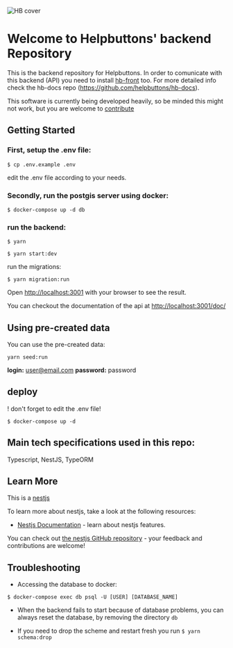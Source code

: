 ![HB cover](https://github.com/helpbuttons/hb-front/raw/develop/public/assets/images/hb_landscape_02_small.jpg?raw=true "hb cover")

# Welcome to Helpbuttons' backend Repository

This is the backend repository for Helpbuttons. In order to comunicate with this backend (API) you need to install [hb-front](https://github.com/helpbuttons/hb-front) too. For more detailed info check the hb-docs repo (https://github.com/helpbuttons/hb-docs).

This software is currently being developed heavily, so be minded this might not work, but you are welcome to [contribute](CONTRIBUTING.md)

## Getting Started

### First, setup the .env file:

`$ cp .env.example .env`

edit the .env file according to your needs.

### Secondly, run the postgis server using docker: 

`$ docker-compose up -d db`

### run the backend:
```
$ yarn

$ yarn start:dev
```

run the migrations:

```
$ yarn migration:run
```

Open [http://localhost:3001](http://localhost:3001) with your browser to see the result.

You can checkout the documentation of the api at [http://localhost:3001/doc/](http://localhost:3001/doc/)

## Using pre-created data
You can use the pre-created data:

`yarn seed:run`

**login:** user@email.com **password:** password

## deploy

! don't forget to edit the .env file!

`$ docker-compose up -d`

## Main tech specifications used in this repo:

Typescript, NestJS, TypeORM

## Learn More


This is a [nestjs](https://nestjs.com/)

To learn more about nestjs, take a look at the following resources:

- [Nestjs Documentation](https://docs.nestjs.com/) - learn about nestjs features.

You can check out [the nestjs GitHub repository](https://github.com/nestjs/nest) - your feedback and contributions are welcome!


## Troubleshooting

- Accessing the database to docker:

`$ docker-compose exec db psql -U [USER] [DATABASE_NAME]`

- When the backend fails to start because of database problems, you can always reset the database, by removing the directory `db`

- If you need to drop the scheme and restart fresh you run
`$ yarn schema:drop`